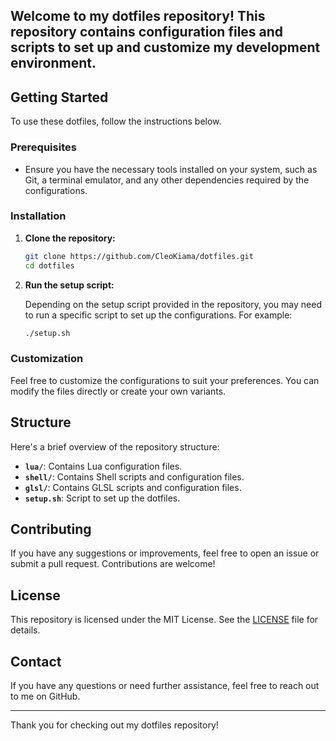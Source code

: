 ## Welcome to my dotfiles repository! This repository contains configuration files and scripts to set up and customize my development environment.

## Getting Started

To use these dotfiles, follow the instructions below.

### Prerequisites

- Ensure you have the necessary tools installed on your system, such as Git, a terminal emulator, and any other dependencies required by the configurations.

### Installation

1. **Clone the repository:**

   ```bash
   git clone https://github.com/CleoKiama/dotfiles.git
   cd dotfiles
   ```

2. **Run the setup script:**

   Depending on the setup script provided in the repository, you may need to run a specific script to set up the configurations. For example:

   ```bash
   ./setup.sh
   ```

### Customization

Feel free to customize the configurations to suit your preferences. You can modify the files directly or create your own variants.

## Structure

Here's a brief overview of the repository structure:

- **`lua/`**: Contains Lua configuration files.
- **`shell/`**: Contains Shell scripts and configuration files.
- **`glsl/`**: Contains GLSL scripts and configuration files.
- **`setup.sh`**: Script to set up the dotfiles.

## Contributing

If you have any suggestions or improvements, feel free to open an issue or submit a pull request. Contributions are welcome!

## License

This repository is licensed under the MIT License. See the [LICENSE](LICENSE) file for details.

## Contact

If you have any questions or need further assistance, feel free to reach out to me on GitHub.

---

Thank you for checking out my dotfiles repository!
